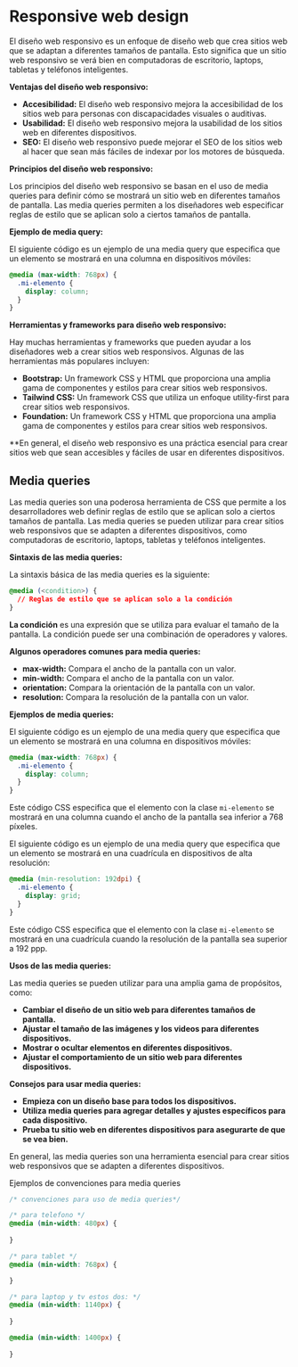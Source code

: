 # Responsive web design

El diseño web responsivo es un enfoque de diseño web que crea sitios web que se adaptan a diferentes tamaños de pantalla. Esto significa que un sitio web responsivo se verá bien en computadoras de escritorio, laptops, tabletas y teléfonos inteligentes.

**Ventajas del diseño web responsivo:**

* **Accesibilidad:** El diseño web responsivo mejora la accesibilidad de los sitios web para personas con discapacidades visuales o auditivas.
* **Usabilidad:** El diseño web responsivo mejora la usabilidad de los sitios web en diferentes dispositivos.
* **SEO:** El diseño web responsivo puede mejorar el SEO de los sitios web al hacer que sean más fáciles de indexar por los motores de búsqueda.

**Principios del diseño web responsivo:**

Los principios del diseño web responsivo se basan en el uso de media queries para definir cómo se mostrará un sitio web en diferentes tamaños de pantalla. Las media queries permiten a los diseñadores web especificar reglas de estilo que se aplican solo a ciertos tamaños de pantalla.

**Ejemplo de media query:**

El siguiente código es un ejemplo de una media query que especifica que un elemento se mostrará en una columna en dispositivos móviles:

```css
@media (max-width: 768px) {
  .mi-elemento {
    display: column;
  }
}
```

**Herramientas y frameworks para diseño web responsivo:**

Hay muchas herramientas y frameworks que pueden ayudar a los diseñadores web a crear sitios web responsivos. Algunas de las herramientas más populares incluyen:

* **Bootstrap:** Un framework CSS y HTML que proporciona una amplia gama de componentes y estilos para crear sitios web responsivos.
* **Tailwind CSS:** Un framework CSS que utiliza un enfoque utility-first para crear sitios web responsivos.
* **Foundation:** Un framework CSS y HTML que proporciona una amplia gama de componentes y estilos para crear sitios web responsivos.

**En general, el diseño web responsivo es una práctica esencial para crear sitios web que sean accesibles y fáciles de usar en diferentes dispositivos.

## Media queries

Las media queries son una poderosa herramienta de CSS que permite a los desarrolladores web definir reglas de estilo que se aplican solo a ciertos tamaños de pantalla. Las media queries se pueden utilizar para crear sitios web responsivos que se adapten a diferentes dispositivos, como computadoras de escritorio, laptops, tabletas y teléfonos inteligentes.

**Sintaxis de las media queries:**

La sintaxis básica de las media queries es la siguiente:

```css
@media (<condition>) {
  // Reglas de estilo que se aplican solo a la condición
}
```

**La condición** es una expresión que se utiliza para evaluar el tamaño de la pantalla. La condición puede ser una combinación de operadores y valores.

**Algunos operadores comunes para media queries:**

* **max-width:** Compara el ancho de la pantalla con un valor.
* **min-width:** Compara el ancho de la pantalla con un valor.
* **orientation:** Compara la orientación de la pantalla con un valor.
* **resolution:** Compara la resolución de la pantalla con un valor.

**Ejemplos de media queries:**

El siguiente código es un ejemplo de una media query que especifica que un elemento se mostrará en una columna en dispositivos móviles:

```css
@media (max-width: 768px) {
  .mi-elemento {
    display: column;
  }
}
```

Este código CSS especifica que el elemento con la clase `mi-elemento` se mostrará en una columna cuando el ancho de la pantalla sea inferior a 768 píxeles.

El siguiente código es un ejemplo de una media query que especifica que un elemento se mostrará en una cuadrícula en dispositivos de alta resolución:

```css
@media (min-resolution: 192dpi) {
  .mi-elemento {
    display: grid;
  }
}
```

Este código CSS especifica que el elemento con la clase `mi-elemento` se mostrará en una cuadrícula cuando la resolución de la pantalla sea superior a 192 ppp.

**Usos de las media queries:**

Las media queries se pueden utilizar para una amplia gama de propósitos, como:

* **Cambiar el diseño de un sitio web para diferentes tamaños de pantalla.**
* **Ajustar el tamaño de las imágenes y los videos para diferentes dispositivos.**
* **Mostrar o ocultar elementos en diferentes dispositivos.**
* **Ajustar el comportamiento de un sitio web para diferentes dispositivos.**

**Consejos para usar media queries:**

* **Empieza con un diseño base para todos los dispositivos.**
* **Utiliza media queries para agregar detalles y ajustes específicos para cada dispositivo.**
* **Prueba tu sitio web en diferentes dispositivos para asegurarte de que se vea bien.**

En general, las media queries son una herramienta esencial para crear sitios web responsivos que se adapten a diferentes dispositivos.

Ejemplos de convenciones para media queries

```css
/* convenciones para uso de media queries*/

/* para telefono */
@media (min-width: 480px) {
    
}

/* para tablet */
@media (min-width: 768px) {

}

/* para laptop y tv estos dos: */
@media (min-width: 1140px) {
    
}

@media (min-width: 1400px) {
    
}
```
